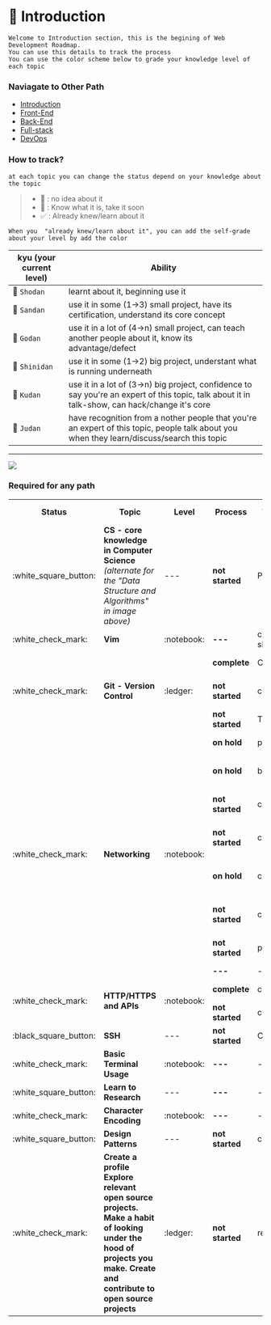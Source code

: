 # :foggy: Introduction
```
Welcome to Introduction section, this is the begining of Web Development Roadmap.
You can use this details to track the process
You can use the color scheme below to grade your knowledge level of each topic
```
### **Naviagate to Other Path**
* [Introduction](introduction-details.md)
* [Front-End](front-end-details.md)
* [Back-End](back-end-details.md)
* [Full-stack](full-stack.md)
* [DevOps](devops-details.md)

### **How to track?**
```
at each topic you can change the status depend on your knowledge about the topic
```
> - :black_square_button: : no idea about it
> - :white_square_button: :  Know what it is, take it soon
> - :white_check_mark: : Already knew/learn about it

```
When you  "already knew/learn about it", you can add the self-grade about your level by add the color
```
kyu (your current level) | Ability
--- | --- |
 :notebook:  `Shodan` | learnt about it, beginning use it |
 :ledger:  `Sandan` | use it in some (1->3) small project, have its certification, understand its core concept |
 :green_book:  `Godan` | use it in a lot of (4->n) small project, can teach another people about it,  know its advantage/defect |
 :orange_book:  `Shinidan` | use it in some (1->2) big project, understant what is running underneath |
 :closed_book:  `Kudan` | use it in a lot of (3->n) big project, confidence to say you're an expert of this topic, talk about it in talk-show, can hack/change it's core |
 :blue_book:  `Judan` | have recognition from a nother people that you're an expert of this topic, people talk about you when they learn/discuss/search this topic |
---

![](https://i.imgur.com/OZUOUtI.png)

### Required for any path
<table>
        <tr>
            <th>Status</th>
            <th>Topic</th>
            <th>Level</th>
            <th>Process</th>
            <th>Type</th>
            <th>Item</th>
            <th>Reconition</th>
            <th>Start Date</th>
        </tr>
        <tr>
            <td rowspan="1"> :white_square_button: </td>
            <td rowspan="1"> <b>CS - core knowledge in Computer Science</b> <em>(alternate for the "Data Structure and Algorithms" in image above)</em> </td>
            <td rowspan="1"> ---  </td>
            <td><b>not started</b></td>
            <td>Path</td>
            <td><a href="https://github.com/luuductrung1234/computer-science">my CS roadmap</a></td>
            <td>Certificate</td>
            <td>1-Fer-2018</td>
        </tr>
         <tr>
            <td rowspan="1"> :white_check_mark: </td>
            <td rowspan="1"><b> Vim </b></td>
            <td rowspan="1"> :notebook: </td>
            <td><b> --- </b></td>
            <td> cheat sheet </td>
            <td><a href="http://bit.ly/2tPQY0D"> VSCodeVim/Command-Roadmap </a></td>
            <td> --- </td>
            <td> --- </td>
        </tr>
        <tr>
            <td rowspan="3"> :white_check_mark: </td>
            <td rowspan="3"><b> Git - Version Control </b></td>
            <td rowspan="3"> :ledger: </td>
            <td><b> complete </b></td>
            <td>Course</td>
            <td><a href="https://bit.ly/2JtDgEB">Lynda/Git-Essential-Trainning</a></td>
            <td><a href="https://bit.ly/2aEtxLB">Certificate</a></td>
            <td>Jan-2018</td>
        </tr>
         <tr>
            <td><b> not started </b></td>
            <td> course </td>
            <td><a href="https://bit.ly/2H6EDL6"> Udemy/Git-a-web-developer-mastering-workflow </a></td>
            <td> --- </td>
            <td> --- </td>
        </tr>
        <tr>
            <td><b> not started </b></td>
            <td> Tutorial </td>
            <td><a href="https://try.github.io/levels/1/challenges/1"> Interactive Git Tutorial by Github </a></td>
            <td> --- </td>
            <td> --- </td>
        </tr>
         <tr>
            <td rowspan="8"> :white_check_mark: </td>
            <td rowspan="8"><b> Networking </b></td>
            <td rowspan="8"> :notebook:  </td>
            <td><b> on hold </b></td>
            <td> path </td>
            <td><a href="https://bit.ly/2Kli1ZB"> PluralSight/Networking-Fundamentals </a></td>
            <td> --- </td>
            <td> --- </td>
        </tr>
        <tr>
            <td><b> on hold </b></td>
            <td> book </td>
            <td><a href="https://1drv.ms/b/s!Aoo1lJ2qnAfPgVDDuiAqkBCXJaq5"> Computer-Networking-A-Top-Down-Approach </a></td>
            <td> --- </td>
            <td> --- </td>
        </tr>
        <tr>
            <td><b> not started </b></td>
            <td> course </td>
            <td><a href="https://bit.ly/2Kurqxs"> PluralSight/TCP-IP-Metworing-For-Developer </a></td>
            <td> --- </td>
            <td> --- </td>
        </tr>
        <tr>
            <td><b> not started </b></td>
            <td> course </td>
            <td><a href="https://bit.ly/2tGIRkw"> PluralSight/TCP-IP-And-Networking-For-ITPros </a></td>
            <td> --- </td>
            <td> --- </td>
        </tr>
         <tr>
            <td><b> on hold </b></td>
            <td> course </td>
            <td><a href="https://bit.ly/2zpuzss"> Udemy/The-Complete-Networking-Fundamentals-Course-Your-CCNA-Start </a></td>
            <td> --- </td>
            <td> --- </td>
        </tr>
        <tr>
            <td><b> not started </b></td>
            <td> course </td>
            <td><a href="https://bit.ly/2KtmBo1"> Udemy/Start-Using-WireSharp-To-hack-Like-A-Pro </a></td>
            <td> --- </td>
            <td> --- </td>
        </tr>
        <tr>
            <td><b> not started </b></td>
            <td> path </td>
            <td><a href="https://bit.ly/2lDY7KK"> PluralSight/Cisco-CCNA-Routing-And-Switching </a></td>
            <td> --- </td>
            <td> --- </td>
        </tr>
        <tr>
            <td><b> --- </b></td>
            <td> --- </td>
            <td><a href="#"> --- </a></td>
            <td> --- </td>
            <td> --- </td>
        </tr>
        <tr>
            <td rowspan="2"> :white_check_mark: </td>
            <td rowspan="2"><b> HTTP/HTTPS and APIs </b></td>
            <td rowspan="2"> :notebook:  </td>
            <td><b> complete </b></td>
            <td> course </td>
            <td><a href="https://bit.ly/2qgrFAE"> PkuralSight/HTTP-Fundamentals </a></td>
            <td> --- </td>
            <td> --- </td>
        </tr>
         <tr>
            <td><b> not started </b></td>
            <td> course </td>
            <td><a href="https://bit.ly/2H64umk"> PluralSigh/HTTP/2-Fundamentals </a></td>
            <td> --- </td>
            <td> --- </td>
        </tr>
        <tr>
            <td rowspan="1"> :black_square_button: </td>
            <td rowspan="1"><b> SSH </b></td>
            <td rowspan="1"> ---  </td>
            <td><b> not started </b></td>
            <td> Course </td>
            <td><a href="https://bit.ly/2EumKR6"> Understanding SSH </a></td>
            <td> Certificate </td>
            <td> --- </td>
        </tr>
         <tr>
            <td rowspan="1"> :white_check_mark: </td>
            <td rowspan="1"><b> Basic Terminal Usage </b></td>
            <td rowspan="1"> :notebook:  </td>
            <td><b> --- </b></td>
            <td> --- </td>
            <td><a href="#">---</a></td>
            <td> --- </td>
            <td> --- </td>
        </tr>
         <tr>
            <td rowspan="1"> :white_square_button: </td>
            <td rowspan="1"><b> Learn to Research </b></td>
            <td rowspan="1"> ---  </td>
            <td><b> --- </b></td>
            <td> --- </td>
            <td><a href="#">---</a></td>
            <td> --- </td>
            <td> --- </td>
        </tr>
         <tr>
            <td rowspan="1"> :white_check_mark: </td>
            <td rowspan="1"><b> Character Encoding </b></td>
            <td rowspan="1"> :notebook:  </td>
            <td><b> --- </b></td>
            <td> --- </td>
            <td><a href="#">---</a></td>
            <td> --- </td>
            <td> --- </td>
        </tr>
         <tr>
            <td rowspan="1"> :white_square_button: </td>
            <td rowspan="1"><b> Design Patterns </b></td>
            <td rowspan="1"> ---  </td>
            <td><b> not started </b></td>
            <td> course </td>
            <td><a href="https://www.udemy.com/dependency-injection/learn/v4/"> Udemy/Dependency-Injection </a></td>
            <td> --- </td>
            <td> --- </td>
        </tr>
         <tr>
            <td rowspan="1"> :white_check_mark: </td>
            <td rowspan="1"><b> Create a profile Explore relevant open source projects. Make a habit of looking under the hood of projects you make. Create and contribute to open source projects </b></td>
            <td rowspan="1"> :ledger:  </td>
            <td><b> not started </b></td>
            <td> reading </td>
            <td><a href="http://www.pixelearth.net/pages/project-specification"> Web Project Specification Documents </a></td>
            <td> --- </td>
            <td> --- </td>
        </tr>
</table>
